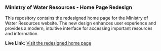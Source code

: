 ### Ministry of Water Resources - Home Page Redesign

This repository contains the redesigned home page for the Ministry of Water Resources website. The new design enhances user experience and provides a modern, intuitive interface for accessing important resources and information. 

**Live Link:** [Visit the redesigned home page](https://calm-brioche-81eccc.netlify.app/)

